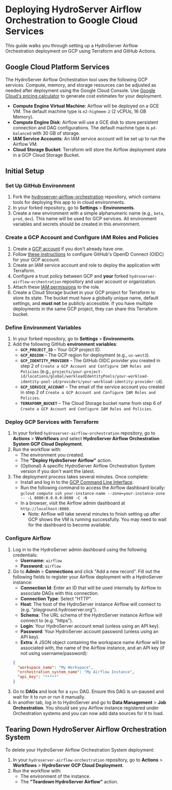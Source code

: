 # Deploying HydroServer Airflow Orchestration to Google Cloud Services

This guide walks you through setting up a HydroServer Airflow Orchestration deployment on GCP using Terraform and GitHub Actions.

## Google Cloud Platform Services

The HydroServer Airflow Orchestration tool uses the following GCP services. Compute, memory, and storage resources can be adjusted as needed after deployment using the Google Cloud Console. Use [Google Cloud's pricing calculator](https://cloud.google.com/products/calculator) to generate cost estimates for your deployment.
- **Compute Engine Virtual Machine**: Airflow will be deployed on a GCE VM. The default machine type is `e2-highmem-2` (2 vCPUs, 16 GB Memory).
- **Compute Engine Disk**: Airflow will use a GCE disk to store persistent connection and DAG configurations. The default machine type is `pd-balanced` with 30 GB of storage.
- **IAM Service Accounts**: An IAM service account will be set up to run the Airflow VM.
- **Cloud Storage Bucket**: Terraform will store the Airflow deployment state in a GCP Cloud Storage Bucket.

## Initial Setup

### Set Up GitHub Environment

1. Fork the [hydroserver-airflow-orchestration](https://github.com/hydroserver2/hydroserver-airflow-orchestration) repository, which contains tools for deploying this app to in cloud environments.
2. In your forked repository, go to **Settings** > **Environments**.
3. Create a new environment with a simple alphanumeric name (e.g., `beta`, `prod`, `dev`). This name will be used for GCP services. All environment variables and secrets should be created in this environment.

### Create a GCP Account and Configure IAM Roles and Policies

1. Create a [GCP account](https://cloud.google.com/) if you don't already have one.
2. Follow [these instructions](https://docs.github.com/en/actions/security-for-github-actions/security-hardening-your-deployments/configuring-openid-connect-in-google-cloud-platform) to configure GitHub's OpenID Connect (OIDC) for your GCP account.
3. Create an IAM service account and role to deploy the application with Terraform. 
4. Configure a trust policy between GCP and **your** forked `hydroserver-airflow-orchestration` repository and user account or organization. 
5. Attach these [IAM permissions](https://github.com/hydroserver2/hydroserver-airflow-orchestration/blob/main/docs/deployment/gcp/gcp-terraform-permissions.md) to the role.
6. Create a Cloud Storage bucket in your GCP project for Terraform to store its state. The bucket must have a globally unique name, default settings, and **must not** be publicly accessible. If you have multiple deployments in the same GCP project, they can share this Terraform bucket.

### Define Environment Variables

1. In your forked repository, go to **Settings** > **Environments**.
2. Add the following GitHub **environment variables**:
   - **`GCP_PROJECT_ID`** – Your GCP project ID.
   - **`GCP_REGION`** – The GCP region for deployment (e.g., `us-west3`).
   - **`GCP_IDENTITY_PROVIDER`** – The GitHub OIDC provider you created in step 2 of `Create a GCP Account and Configure IAM Roles and Policies` (e.g., `projects/your-project-id/locations/global/workloadIdentityPools/your-workload-identity-pool-id/providers/your-workload-identity-provider-id`).
   - **`GCP_SERVICE_ACCOUNT`** – The email of the service account you created in step 2 of `Create a GCP Account and Configure IAM Roles and Policies`.
   - **`TERRAFORM_BUCKET`** – The Cloud Storage bucket name from step 6 of `Create a GCP Account and Configure IAM Roles and Policies`.

### Deploy GCP Services with Terraform

1. In your forked `hydroserver-airflow-orchestration` repository, go to **Actions** > **Workflows** and select **HydroServer Airflow Orchestration System GCP Cloud Deployment**.
2. Run the workflow with:
   - The environment you created.
   - The **"Deploy HydroServer Airflow"** action.
   - (Optional) A specific HydroServer Airflow Orchestration System version if you don't want the latest.
3. The deployment process takes several minutes. Once complete:
   - Install and log in to the [GCP Command Line Interface](https://cloud.google.com/sdk/docs/install).
   - Run the following command to access the Airflow dashboard locally:
     `gcloud compute ssh your-instance-name --zone=your-instance-zone -- -L 8080:0.0.0.0:8080 -C -N`
   - In a browser, visit the Airflow admin dashboard at `http://localhost:8080`.
     - Note: Airflow will take several minutes to finish setting up after GCP shows the VM is running successfully. You may need to wait for the dashboard to become available.

### Configure Airflow

1. Log in to the HydroServer admin dashboard using the following credentials:  
   - **Username:** `airflow`
   - **Password:** `airflow`
2. Go to **Admin** > **Connections** and click "Add a new record". Fill out the following fields to register your Airflow deployment with a HydroServer instance:
   - **Connection Id**: Enter an ID that will be used internally by Airflow to associate DAGs with this connection.
   - **Connection Type**: Select "HTTP".
   - **Host**: The host of the HydroServer instance Airflow will connect to (e.g. "playground.hydroserver.org").
   - **Schema**: The URL schema of the HydroServer instance Airflow will connect to (e.g. "https").
   - **Login**: Your HydroServer account email (unless using an API key).
   - **Password**: Your HydroServer account password (unless using an API key).
   - **Extra**: A JSON object containing the workspace name Airflow will be associated with, the name of the Airflow instance, and an API key (if not using username/password):
   ```json
   {
     "workspace_name": "My Workspace",
     "orchestration_system_name": "My Airflow Instance",
     "api_key": "*****"
   }
   ```
3. Go to **DAGs** and look for a `sync` DAG. Ensure this DAG is un-paused and wait for it to run or run it manually.
4. In another tab, log in to HydroServer and go to **Data Management** > **Job Orchestration**. You should see you Airflow instance registered under Orchestration systems and you can now add data sources for it to load.

## Tearing Down HydroServer Airflow Orchestration System

To delete your HydroServer Airflow Orchestration System deployment:

1. In your `hydroserver-airflow-orchestration` repository, go to **Actions** > **Workflows** > **HydroServer GCP Cloud Deployment**.
2. Run the workflow with:
   - The environment of the instance.
   - The **"Teardown HydroServer Airflow"** action.
